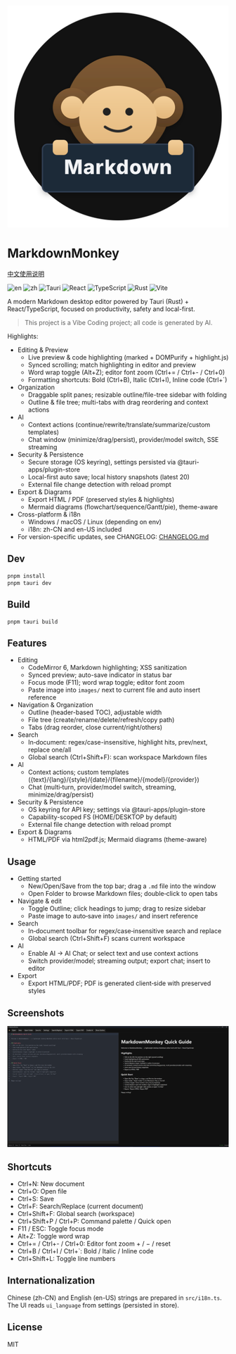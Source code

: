 ![editor](assets/icon.svg)
# MarkdownMonkey
[中文使用说明](README.zh-CN.md)

![en](https://img.shields.io/badge/lang-English-blue) ![zh](https://img.shields.io/badge/lang-zh--CN-brightgreen) ![Tauri](https://img.shields.io/badge/Tauri-2.x-24C8DB?logo=tauri&logoColor=white) ![React](https://img.shields.io/badge/React-19-61DAFB?logo=react&logoColor=white) ![TypeScript](https://img.shields.io/badge/TypeScript-5-blue?logo=typescript&logoColor=white) ![Rust](https://img.shields.io/badge/Rust-stable-000?logo=rust&logoColor=white) ![Vite](https://img.shields.io/badge/Vite-7-646CFF?logo=vite&logoColor=white)

A modern Markdown desktop editor powered by Tauri (Rust) + React/TypeScript, focused on productivity, safety and local-first.

> This project is a Vibe Coding project; all code is generated by AI.

Highlights:
- Editing & Preview
  - Live preview & code highlighting (marked + DOMPurify + highlight.js)
  - Synced scrolling; match highlighting in editor and preview
  - Word wrap toggle (Alt+Z); editor font zoom (Ctrl+= / Ctrl+- / Ctrl+0)
  - Formatting shortcuts: Bold (Ctrl+B), Italic (Ctrl+I), Inline code (Ctrl+`)
- Organization
  - Draggable split panes; resizable outline/file-tree sidebar with folding
  - Outline & file tree; multi-tabs with drag reordering and context actions
- AI
  - Context actions (continue/rewrite/translate/summarize/custom templates)
  - Chat window (minimize/drag/persist), provider/model switch, SSE streaming
- Security & Persistence
  - Secure storage (OS keyring), settings persisted via @tauri-apps/plugin-store
  - Local-first auto save; local history snapshots (latest 20)
  - External file change detection with reload prompt
- Export & Diagrams
  - Export HTML / PDF (preserved styles & highlights)
  - Mermaid diagrams (flowchart/sequence/Gantt/pie), theme-aware
- Cross-platform & i18n
  - Windows / macOS / Linux (depending on env)
  - i18n: zh-CN and en-US included
- For version-specific updates, see CHANGELOG: [CHANGELOG.md](CHANGELOG.md)




 

## Dev

```
pnpm install
pnpm tauri dev
```

## Build

```
pnpm tauri build
```

## Features

- Editing
  - CodeMirror 6, Markdown highlighting; XSS sanitization
  - Synced preview; auto-save indicator in status bar
  - Focus mode (F11); word wrap toggle; editor font zoom
  - Paste image into `images/` next to current file and auto insert reference
- Navigation & Organization
  - Outline (header-based TOC), adjustable width
  - File tree (create/rename/delete/refresh/copy path)
  - Tabs (drag reorder, close current/right/others)
- Search
  - In‑document: regex/case-insensitive, highlight hits, prev/next, replace one/all
  - Global search (Ctrl+Shift+F): scan workspace Markdown files
- AI
  - Context actions; custom templates ({text}/{lang}/{style}/{date}/{filename}/{model}/{provider})
  - Chat (multi‑turn, provider/model switch, streaming, minimize/drag/persist)
- Security & Persistence
  - OS keyring for API key; settings via @tauri-apps/plugin-store
  - Capability-scoped FS (HOME/DESKTOP by default)
  - External file change detection with reload prompt
- Export & Diagrams
  - HTML/PDF via html2pdf.js; Mermaid diagrams (theme-aware)

## Usage

- Getting started
  - New/Open/Save from the top bar; drag a `.md` file into the window
  - Open Folder to browse Markdown files; double‑click to open tabs
- Navigate & edit
  - Toggle Outline; click headings to jump; drag to resize sidebar
  - Paste image to auto‑save into `images/` and insert reference
- Search
  - In‑document toolbar for regex/case‑insensitive search and replace
  - Global search (Ctrl+Shift+F) scans current workspace
- AI
  - Enable AI → AI Chat; or select text and use context actions
  - Switch provider/model; streaming output; export chat; insert to editor
- Export
  - Export HTML/PDF; PDF is generated client‑side with preserved styles

## Screenshots
![ai-chat](assets/screenshotEN.png)

## Shortcuts
- Ctrl+N: New document
- Ctrl+O: Open file
- Ctrl+S: Save
- Ctrl+F: Search/Replace (current document)
- Ctrl+Shift+F: Global search (workspace)
- Ctrl+Shift+P / Ctrl+P: Command palette / Quick open
- F11 / ESC: Toggle focus mode
- Alt+Z: Toggle word wrap
- Ctrl+= / Ctrl+- / Ctrl+0: Editor font zoom + / − / reset
- Ctrl+B / Ctrl+I / Ctrl+`: Bold / Italic / Inline code
- Ctrl+Shift+L: Toggle line numbers

## Internationalization
Chinese (zh-CN) and English (en-US) strings are prepared in `src/i18n.ts`. The UI reads `ui_language` from settings (persisted in store).

## License
MIT

